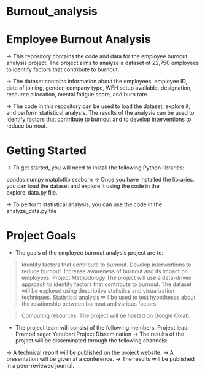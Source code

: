 # Burnout_analysis
# Employee Burnout Analysis

-> This repository contains the code and data for the employee burnout analysis project. The project aims to analyze a dataset of 22,750 employees to identify factors that contribute to burnout.

-> The dataset contains information about the employees' employee ID, date of joining, gender, company type, WFH setup available, designation, resource allocation, mental fatigue score, and burn rate.

-> The code in this repository can be used to load the dataset, explore it, and perform statistical analysis. The results of the analysis can be used to identify factors that contribute to burnout and to develop interventions to reduce 
   burnout.

# Getting Started
-> To get started, you will need to install the following Python libraries:

  pandas
  numpy
  matplotlib
  seaborn
-> Once you have installed the libraries, you can load the dataset and explore it using the code in the explore_data.py file.

-> To perform statistical analysis, you can use the code in the analyze_data.py file

# Project Goals
* The goals of the employee burnout analysis project are to:

> Identify factors that contribute to burnout.
> Develop interventions to reduce burnout.
> Increase awareness of burnout and its impact on employees.
> Project Methodology
> The project will use a data-driven approach to identify factors that contribute to burnout. The dataset will be explored using descriptive statistics and visualization techniques. Statistical analysis will be used to test hypotheses about 
  the relationship between burnout and various factors.

>Computing resources: The project will be hosted on Google Colab.

* The project team will consist of the following members:
  Project lead: Pramod sagar Yenubari
  Project Dissemination
-> The results of the project will be disseminated through the following channels:

-> A technical report will be published on the project website.
-> A presentation will be given at a conference.
-> The results will be published in a peer-reviewed journal.
